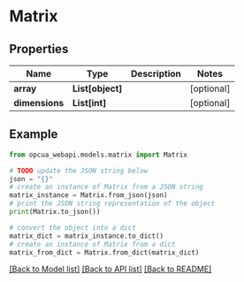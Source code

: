 # Matrix


## Properties

Name | Type | Description | Notes
------------ | ------------- | ------------- | -------------
**array** | **List[object]** |  | [optional] 
**dimensions** | **List[int]** |  | [optional] 

## Example

```python
from opcua_webapi.models.matrix import Matrix

# TODO update the JSON string below
json = "{}"
# create an instance of Matrix from a JSON string
matrix_instance = Matrix.from_json(json)
# print the JSON string representation of the object
print(Matrix.to_json())

# convert the object into a dict
matrix_dict = matrix_instance.to_dict()
# create an instance of Matrix from a dict
matrix_from_dict = Matrix.from_dict(matrix_dict)
```
[[Back to Model list]](../README.md#documentation-for-models) [[Back to API list]](../README.md#documentation-for-api-endpoints) [[Back to README]](../README.md)


